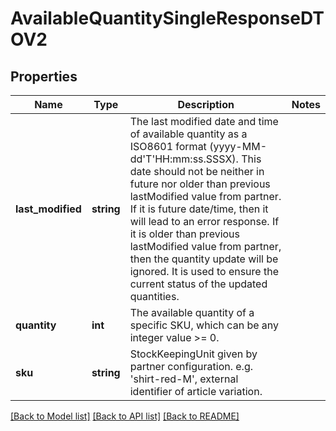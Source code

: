 # AvailableQuantitySingleResponseDTOV2

## Properties
Name | Type | Description | Notes
------------ | ------------- | ------------- | -------------
**last_modified** | **string** | The last modified date and time of available quantity as a ISO8601 format (yyyy-MM-dd&#x27;T&#x27;HH:mm:ss.SSSX). This date should not be neither in future nor older than previous lastModified value from partner. If it is future date/time, then it will lead to an error response. If it is older than previous lastModified value from partner, then the quantity update will be ignored. It is used to ensure the current status of the updated quantities. | 
**quantity** | **int** | The available quantity of a specific SKU, which can be any integer value &gt;&#x3D; 0. | 
**sku** | **string** | StockKeepingUnit given by partner configuration. e.g. &#x27;shirt-red-M&#x27;, external identifier of article variation. | 

[[Back to Model list]](../../README.md#documentation-for-models) [[Back to API list]](../../README.md#documentation-for-api-endpoints) [[Back to README]](../../README.md)

